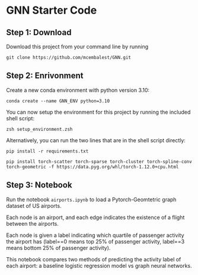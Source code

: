 # GNN Starter Code

## Step 1: Download

Download this project from your command line by running

`git clone https://github.com/mcembalest/GNN.git`

## Step 2: Enrivonment

Create a new conda environment with python version 3.10:

`conda create --name GNN_ENV python=3.10`

You can now setup the environment for this project by running the included shell script:

`zsh setup_environment.zsh`

Alternatively, you can run the two lines that are in the shell script directly:

`pip install -r requirements.txt`

`pip install torch-scatter torch-sparse torch-cluster torch-spline-conv torch-geometric -f https://data.pyg.org/whl/torch-1.12.0+cpu.html`

## Step 3: Notebook

Run the notebook `airports.ipynb` to load a Pytorch-Geomtetric graph dataset of US airports. 

Each node is an airport, and each edge indicates the existence of a flight between the airports.

Each node is given a label indicating which quartile of passenger activity the airport has (label==0 means top 25% of passenger activity, label==3 means bottom 25% of passenger activity).

This notebook compares two methods of predicting the activity label of each airport: a baseline logistic regression model vs graph neural networks.
